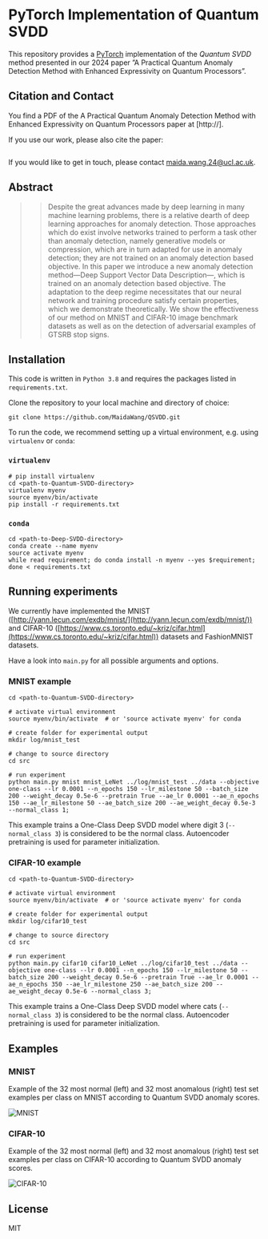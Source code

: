 # PyTorch Implementation of Quantum SVDD
This repository provides a [PyTorch](https://pytorch.org/) implementation of the *Quantum SVDD* method presented in our 2024 paper ”A Practical Quantum Anomaly Detection Method with Enhanced Expressivity on Quantum Processors”.


## Citation and Contact
You find a PDF of the A Practical Quantum Anomaly Detection Method with Enhanced Expressivity on Quantum Processors paper at 
[http://].

If you use our work, please also cite the paper:
```

```

If you would like to get in touch, please contact [maida.wang.24@ucl.ac.uk](mailto:maida.wang.24@ucl.ac.uk).


## Abstract
> > Despite the great advances made by deep learning in many machine learning problems, there is a relative dearth of 
> > deep learning approaches for anomaly detection. Those approaches which do exist involve networks trained to perform 
> > a task other than anomaly detection, namely generative models or compression, which are in turn adapted for use in 
> > anomaly detection; they are not trained on an anomaly detection based objective. In this paper we introduce a new 
> > anomaly detection method—Deep Support Vector Data Description—, which is trained on an anomaly detection based
> > objective. The adaptation to the deep regime necessitates that our neural network and training procedure satisfy 
> > certain properties, which we demonstrate theoretically. We show the effectiveness of our method on MNIST and
> > CIFAR-10 image benchmark datasets as well as on the detection of adversarial examples of GTSRB stop signs.


## Installation
This code is written in `Python 3.8` and requires the packages listed in `requirements.txt`.

Clone the repository to your local machine and directory of choice:
```
git clone https://github.com/MaidaWang/QSVDD.git
```

To run the code, we recommend setting up a virtual environment, e.g. using `virtualenv` or `conda`:

### `virtualenv`
```
# pip install virtualenv
cd <path-to-Quantum-SVDD-directory>
virtualenv myenv
source myenv/bin/activate
pip install -r requirements.txt
```

### `conda`
```
cd <path-to-Deep-SVDD-directory>
conda create --name myenv
source activate myenv
while read requirement; do conda install -n myenv --yes $requirement; done < requirements.txt
```


## Running experiments

We currently have implemented the MNIST ([http://yann.lecun.com/exdb/mnist/](http://yann.lecun.com/exdb/mnist/)) and 
CIFAR-10 ([https://www.cs.toronto.edu/~kriz/cifar.html](https://www.cs.toronto.edu/~kriz/cifar.html)) datasets and 
FashionMNIST datasets.

Have a look into `main.py` for all possible arguments and options.

### MNIST example
```
cd <path-to-Quantum-SVDD-directory>

# activate virtual environment
source myenv/bin/activate  # or 'source activate myenv' for conda

# create folder for experimental output
mkdir log/mnist_test

# change to source directory
cd src

# run experiment
python main.py mnist mnist_LeNet ../log/mnist_test ../data --objective one-class --lr 0.0001 --n_epochs 150 --lr_milestone 50 --batch_size 200 --weight_decay 0.5e-6 --pretrain True --ae_lr 0.0001 --ae_n_epochs 150 --ae_lr_milestone 50 --ae_batch_size 200 --ae_weight_decay 0.5e-3 --normal_class 1;
```
This example trains a One-Class Deep SVDD model where digit 3 (`--normal_class 3`) is considered to be the normal class. Autoencoder
pretraining is used for parameter initialization.

### CIFAR-10 example
```
cd <path-to-Quantum-SVDD-directory>

# activate virtual environment
source myenv/bin/activate  # or 'source activate myenv' for conda

# create folder for experimental output
mkdir log/cifar10_test

# change to source directory
cd src

# run experiment
python main.py cifar10 cifar10_LeNet ../log/cifar10_test ../data --objective one-class --lr 0.0001 --n_epochs 150 --lr_milestone 50 --batch_size 200 --weight_decay 0.5e-6 --pretrain True --ae_lr 0.0001 --ae_n_epochs 350 --ae_lr_milestone 250 --ae_batch_size 200 --ae_weight_decay 0.5e-6 --normal_class 3;
```
This example trains a One-Class Deep SVDD model where cats (`--normal_class 3`) is considered to be the normal class. 
Autoencoder pretraining is used for parameter initialization.


## Examples

### MNIST
Example of the 32 most normal (left) and 32 most anomalous (right) test set examples per class on MNIST according to 
Quantum SVDD anomaly scores.

![MNIST](imgs/mnist.png?raw=true "MNIST")

### CIFAR-10
Example of the 32 most normal (left) and 32 most anomalous (right) test set examples per class on CIFAR-10 according to 
Quantum SVDD anomaly scores.

![CIFAR-10](imgs/cifar10.png?raw=true "CIFAR-10")


## License
MIT